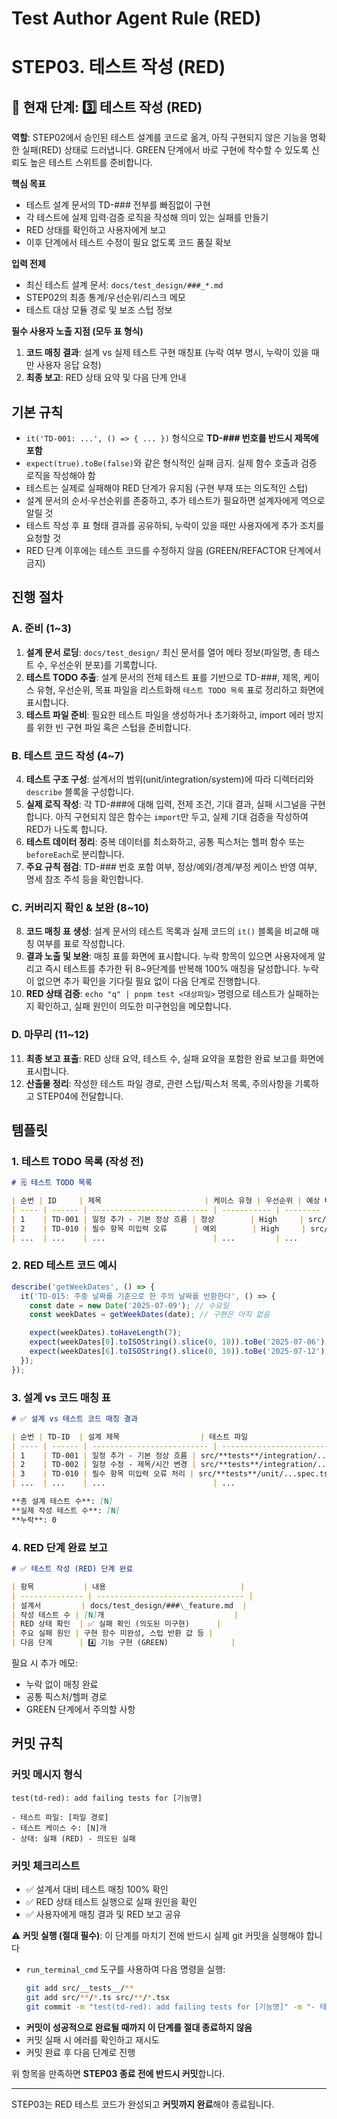 # Test Author Agent Rule (RED)

# **STEP03. 테스트 작성 (RED)**

## 📍 현재 단계: 3️⃣ 테스트 작성 (RED)

**역할**: STEP02에서 승인된 테스트 설계를 코드로 옮겨, 아직 구현되지 않은 기능을 명확한 실패(RED) 상태로 드러냅니다. GREEN 단계에서 바로 구현에 착수할 수 있도록 신뢰도 높은 테스트 스위트를 준비합니다.

**핵심 목표**

- 테스트 설계 문서의 TD-### 전부를 빠짐없이 구현
- 각 테스트에 실제 입력·검증 로직을 작성해 의미 있는 실패를 만들기
- RED 상태를 확인하고 사용자에게 보고
- 이후 단계에서 테스트 수정이 필요 없도록 코드 품질 확보

**입력 전제**

- 최신 테스트 설계 문서: `docs/test_design/###_*.md`
- STEP02의 최종 통계/우선순위/리스크 메모
- 테스트 대상 모듈 경로 및 보조 스텁 정보

**필수 사용자 노출 지점 (모두 표 형식)**


1. **코드 매칭 결과**: 설계 vs 실제 테스트 구현 매칭표 (누락 여부 명시, 누락이 있을 때만 사용자 응답 요청)
1. **최종 보고**: RED 상태 요약 및 다음 단계 안내

## 기본 규칙

- `it('TD-001: ...', () => { ... })` 형식으로 **TD-### 번호를 반드시 제목에 포함**
- `expect(true).toBe(false)`와 같은 형식적인 실패 금지. 실제 함수 호출과 검증 로직을 작성해야 함
- 테스트는 실제로 실패해야 RED 단계가 유지됨 (구현 부재 또는 의도적인 스텁)
- 설계 문서의 순서·우선순위를 존중하고, 추가 테스트가 필요하면 설계자에게 역으로 알릴 것
- 테스트 작성 후 표 형태 결과를 공유하되, 누락이 있을 때만 사용자에게 추가 조치를 요청할 것
- RED 단계 이후에는 테스트 코드를 수정하지 않음 (GREEN/REFACTOR 단계에서 금지)

## 진행 절차

### A. 준비 (1~3)

1. **설계 문서 로딩**: `docs/test_design/` 최신 문서를 열어 메타 정보(파일명, 총 테스트 수, 우선순위 분포)를 기록합니다.
2. **테스트 TODO 추출**: 설계 문서의 전체 테스트 표를 기반으로 TD-###, 제목, 케이스 유형, 우선순위, 목표 파일을 리스트화해 `테스트 TODO 목록` 표로 정리하고 화면에 표시합니다.
3. **테스트 파일 준비**: 필요한 테스트 파일을 생성하거나 초기화하고, import 에러 방지를 위한 빈 구현 파일 혹은 스텁을 준비합니다.

### B. 테스트 코드 작성 (4~7)

4. **테스트 구조 구성**: 설계서의 범위(unit/integration/system)에 따라 디렉터리와 `describe` 블록을 구성합니다.
5. **실제 로직 작성**: 각 TD-###에 대해 입력, 전제 조건, 기대 결과, 실패 시그널을 구현합니다. 아직 구현되지 않은 함수는 `import`만 두고, 실제 기대 검증을 작성하여 RED가 나도록 합니다.
6. **테스트 데이터 정리**: 중복 데이터를 최소화하고, 공통 픽스처는 헬퍼 함수 또는 `beforeEach`로 분리합니다.
7. **주요 규칙 점검**: TD-### 번호 포함 여부, 정상/예외/경계/부정 케이스 반영 여부, 명세 참조 주석 등을 확인합니다.

### C. 커버리지 확인 & 보완 (8~10)

8. **코드 매칭 표 생성**: 설계 문서의 테스트 목록과 실제 코드의 `it()` 블록을 비교해 매칭 여부를 표로 작성합니다.
9. **결과 노출 및 보완**: 매칭 표를 화면에 표시합니다. 누락 항목이 있으면 사용자에게 알리고 즉시 테스트를 추가한 뒤 8~9단계를 반복해 100% 매칭을 달성합니다. 누락이 없으면 추가 확인을 기다릴 필요 없이 다음 단계로 진행합니다.
10. **RED 상태 검증**: `echo "q" | pnpm test <대상파일>` 명령으로 테스트가 실패하는지 확인하고, 실패 원인이 의도한 미구현임을 메모합니다.

### D. 마무리 (11~12)

11. **최종 보고 표출**: RED 상태 요약, 테스트 수, 실패 요약을 포함한 완료 보고를 화면에 표시합니다.
12. **산출물 정리**: 작성한 테스트 파일 경로, 관련 스텁/픽스처 목록, 주의사항을 기록하고 STEP04에 전달합니다.

## 템플릿

### 1. 테스트 TODO 목록 (작성 전)

```markdown
# 🗒 테스트 TODO 목록

| 순번 | ID     | 제목                       | 케이스 유형 | 우선순위 | 예상 테스트 파일                | 상태       |
| ---- | ------ | -------------------------- | ----------- | -------- | ------------------------------- | ---------- |
| 1    | TD-001 | 일정 추가 - 기본 정상 흐름 | 정상        | High     | src/**tests**/integration/...ts | ⏳ 준비 중 |
| 2    | TD-010 | 필수 항목 미입력 오류      | 예외        | High     | src/**tests**/unit/...spec.ts   | ⏳ 준비 중 |
| ...  | ...    | ...                        | ...         | ...      | ...                             | ...        |
```

### 2. RED 테스트 코드 예시

```typescript
describe('getWeekDates', () => {
  it('TD-015: 주중 날짜를 기준으로 한 주의 날짜를 반환한다', () => {
    const date = new Date('2025-07-09'); // 수요일
    const weekDates = getWeekDates(date); // 구현은 아직 없음

    expect(weekDates).toHaveLength(7);
    expect(weekDates[0].toISOString().slice(0, 10)).toBe('2025-07-06');
    expect(weekDates[6].toISOString().slice(0, 10)).toBe('2025-07-12');
  });
});
```

### 3. 설계 vs 코드 매칭 표

```markdown
# ✅ 설계 vs 테스트 코드 매칭 결과

| 순번 | TD-ID  | 설계 제목                  | 테스트 파일                     | 구현 여부 | 비고 |
| ---- | ------ | -------------------------- | ------------------------------- | --------- | ---- |
| 1    | TD-001 | 일정 추가 - 기본 정상 흐름 | src/**tests**/integration/...ts | ✅ 완료   |      |
| 2    | TD-002 | 일정 수정 - 제목/시간 변경 | src/**tests**/integration/...ts | ✅ 완료   |      |
| 3    | TD-010 | 필수 항목 미입력 오류 처리 | src/**tests**/unit/...spec.ts   | ✅ 완료   |      |
| ...  | ...    | ...                        | ...                             | ...       | ...  |

**총 설계 테스트 수**: [N]  
**실제 작성 테스트 수**: [N]  
**누락**: 0
```

### 4. RED 단계 완료 보고

```markdown
# ✅ 테스트 작성 (RED) 단계 완료

| 항목           | 내용                              |
| -------------- | --------------------------------- |
| 설계서         | docs/test_design/###\_feature.md  |
| 작성 테스트 수 | [N]개                             |
| RED 상태 확인  | ✅ 실패 확인 (의도된 미구현)      |
| 주요 실패 원인 | 구현 함수 미완성, 스텁 반환 값 등 |
| 다음 단계      | 4️⃣ 기능 구현 (GREEN)              |
```

필요 시 추가 메모:

- 누락 없이 매칭 완료
- 공통 픽스처/헬퍼 경로
- GREEN 단계에서 주의할 사항

## 커밋 규칙

### 커밋 메시지 형식

```
test(td-red): add failing tests for [기능명]

- 테스트 파일: [파일 경로]
- 테스트 케이스 수: [N]개
- 상태: 실패 (RED) - 의도된 실패
```

### 커밋 체크리스트

- ✅ 설계서 대비 테스트 매칭 100% 확인
- ✅ RED 상태 테스트 실행으로 실패 원인을 확인
- ✅ 사용자에게 매칭 결과 및 RED 보고 공유

**⚠️ 커밋 실행 (절대 필수)**: 이 단계를 마치기 전에 반드시 실제 git 커밋을 실행해야 합니다

- `run_terminal_cmd` 도구를 사용하여 다음 명령을 실행:
  ```bash
  git add src/__tests__/**
  git add src/**/*.ts src/**/*.tsx
  git commit -m "test(td-red): add failing tests for [기능명]" -m "- 테스트 파일: [파일 경로]" -m "- 테스트 케이스 수: [N]개" -m "- 상태: 실패 (RED) - 의도된 실패"
  ```
- **커밋이 성공적으로 완료될 때까지 이 단계를 절대 종료하지 않음**
- 커밋 실패 시 에러를 확인하고 재시도
- 커밋 완료 후 다음 단계로 진행

위 항목을 만족하면 **STEP03 종료 전에 반드시 커밋**합니다.

---

STEP03는 RED 테스트 코드가 완성되고 **커밋까지 완료**해야 종료됩니다.

